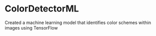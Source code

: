# ColorDetectorML
Created a machine learning model that identifies color schemes within images using TensorFlow
